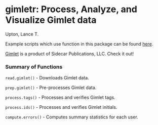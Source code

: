 gimletr: Process, Analyze, and Visualize Gimlet data
================
Upton, Lance T.

Example scripts which use function in this package can be found [here](http://github.com/lanceupton/GimletExamples).

[Gimlet](https://gimlet.us/) is a product of Sidecar Publications, LLC. Check it out!

### Summary of Functions

`read.gimlet()` - Downloads Gimlet data.

`prep.gimlet()` - Pre-processes Gimlet data.

`process.tags()` - Processes and verifies Gimlet tags.

`process.ids()` - Processes and verifies Gimlet initials.

`compute.errors()` - Computes summary statistics for each user.
